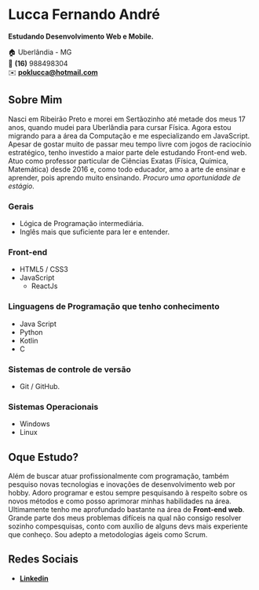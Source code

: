 # Lucca Fernando André
**Estudando Desenvolvimento Web e Mobile.**

:house:    Uberlândia - MG <br>
:iphone:   **(16)** 988498304 <br>
:envelope:  **poklucca@hotmail.com**

## Sobre Mim
Nasci em Ribeirão Preto e morei em Sertãozinho até metade dos meus 17 anos, quando mudei para Uberlândia para cursar Física. Agora estou migrando para a área da Computação e me especializando em JavaScript. Apesar de gostar muito de passar meu tempo livre com jogos de raciocínio estratégico, tenho investido a maior parte dele estudando Front-end web. Atuo como professor particular de Ciências Exatas (Física, Química, Matemática) desde 2016 e, como todo educador, amo a arte de ensinar e aprender, pois aprendo muito ensinando. *Procuro uma oportunidade de estágio*.

### Gerais
* Lógica de Programação intermediária.
* Inglês mais que suficiente para ler e entender.

### Front-end
* HTML5 / CSS3  
* JavaScript
    * ReactJs

### Linguagens de Programação que tenho conhecimento
* Java Script
* Python
* Kotlin
* C 

### Sistemas de controle de versão
* Git / GitHub.

### Sistemas Operacionais
* Windows
* Linux

## Oque Estudo?
 Além de buscar atuar profissionalmente com programação, também pesquiso novas tecnologias e inovações de desenvolvimento web por hobby. Adoro programar e estou sempre pesquisando à respeito sobre os novos métodos e como posso aprimorar minhas habilidades na área. Ultimamente tenho me aprofundado bastante na área de **Front-end web**. Grande parte dos meus problemas difíceis na qual não consigo resolver sozinho compesquisas, conto com auxílio de alguns devs mais experiente que conheço. Sou adepto a metodologias ágeis como Scrum.
 
## Redes Sociais
*  [**Linkedin**](https://www.linkedin.com/in/luccafernando/)
